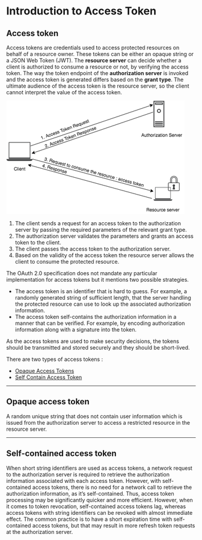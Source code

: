 # Introduction to Access Token

## Access token

Access tokens are credentials used to access protected resources on behalf of a resource owner. These tokens can be 
either an opaque string or a JSON Web Token (JWT). The **resource server**<!--[**Resource Server**](insertlink)--> can decide whether a client is authorized to 
consume a resource or not, by verifying the access token. The way the token endpoint of the **authorization server**<!--[**Authorization Server**](insertlink)--> is 
invoked and the access token is generated differs based on the **grant type**<!--[grant type](insertlink)-->. The ultimate audience of the access 
token is the resource server, so the client cannot interpret the value of the access token.

![The flow to obtain an access token](../../../assets/img/concepts/access-token.png)

1. The client sends a request for an access token to the authorization server by passing the required parameters of the 
   relevant grant type.
2. The authorization server validates the parameters and grants an access token to the client.
3. The client passes the access token to the authorization server.
4. Based on the validity of the access token the resource server allows the client to consume the protected resource.


The OAuth 2.0 specification does not mandate any particular implementation for access tokens but it mentions two possible
strategies.

- The access token is an identifier that is hard to guess. For example, a randomly generated string of sufficient length,
  that the server handling the protected resource can use to look up the associated authorization information.
- The access token self-contains the authorization information in a manner that can be verified. For example, by 
  encoding authorization information along with a signature into the token.
  
 As the access tokens are used to make security decisions, the tokens should be transmitted and stored securely and 
 they should be short-lived. 
  
  There are two types of access tokens :
  
- [Opaque Access Tokens](#opaque-access-token)
- [Self Contain Access Token](#self-contained-access-token)

---
    
## Opaque access token

  A random unique string that does not contain user information which is issued from the authorization server to access 
  a restricted resource in the resource server.

---
  
## Self-contained access token

  When short string identifiers are used as access tokens, a network request to the authorization server is required to 
  retrieve the authorization information associated with each access token. However, with self-contained access tokens, there
  is no need for a network call to retrieve the authorization information, as it’s self-contained. Thus, access token 
  processing may be significantly quicker and more efficient. However, when it comes to token revocation, self-contained 
  access tokens lag, whereas access tokens with string identifiers can be revoked with almost immediate effect. The 
  common practice is to have a short expiration time with self-contained access tokens, but that may result in more 
  refresh token requests at the authorization server.
